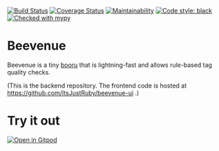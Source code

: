 [![Build Status](https://semaphoreci.com/api/v1/thepadawan/beevenue/branches/master/shields_badge.svg)](https://semaphoreci.com/thepadawan/beevenue)
[![Coverage Status](https://coveralls.io/repos/github/ItsJustRuby/beevenue/badge.svg?branch=master)](https://coveralls.io/github/ItsJustRuby/beevenue?branch=master)
[![Maintainability](https://api.codeclimate.com/v1/badges/706629dfd2b009b3ca27/maintainability)](https://codeclimate.com/github/ItsJustRuby/beevenue/maintainability)
[![Code style: black](https://img.shields.io/badge/code%20style-black-000000.svg)](https://github.com/psf/black)
[![Checked with mypy](http://www.mypy-lang.org/static/mypy_badge.svg)](http://mypy-lang.org/)

# Beevenue
Beevenue is a tiny [booru](https://en.wiktionary.org/wiki/booru) that is lightning-fast and allows rule-based tag quality checks.

(This is the backend repository. The frontend code is hosted at https://github.com/ItsJustRuby/beevenue-ui .)

# Try it out
[![Open in Gitpod](https://gitpod.io/button/open-in-gitpod.svg)](https://gitpod.io/#https://github.com/ItsJustRuby/gitpod-beevenue)
